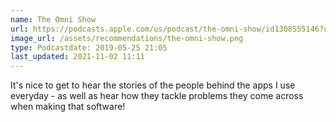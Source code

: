 ```yaml
---
name: The Omni Show
url: https://podcasts.apple.com/us/podcast/the-omni-show/id1308555146?uo=4
image_url: /assets/recommendations/the-omni-show.png
type: Podcastdate: 2019-05-25 21:05
last_updated: 2021-11-02 11:11
---
```

It's nice to get to hear the stories of the people behind the apps I use everyday - as well as hear how they tackle problems they come across when making that software! 